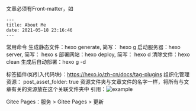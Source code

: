 文章必须有Front-matter，如
```
---
title: About Me
date: 2021-05-18 23:16:46
---
```

常用命令
生成静态文件：hexo generate, 简写： hexo g
启动服务器：hexo server, 简写： hexo s
部署网站：hexo deploy, 简写： hexo d
清除文件：hexo clean
生成后自动部署：hexo g -d

标签插件(如引入代码块)：https://hexo.io/zh-cn/docs/tag-plugins
组织化管理资源：
post_asset_folder: true
资源文件夹与文章文件的名字一样，将所有与文章有关的资源放在这个关联文件夹中
引用：![example](example.jpg)

Gitee Pages：服务 > Gitee Pages > 更新
